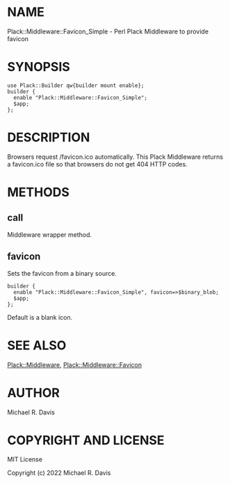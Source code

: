 # NAME

Plack::Middleware::Favicon\_Simple - Perl Plack Middleware to provide favicon

# SYNOPSIS

    use Plack::Builder qw{builder mount enable};
    builder {
      enable "Plack::Middleware::Favicon_Simple";
      $app;
    };

# DESCRIPTION

Browsers request /favicon.ico automatically.  This Plack Middleware returns a favicon.ico file so that browsers do not get 404 HTTP codes.

# METHODS

## call

Middleware wrapper method.

## favicon

Sets the favicon from a binary source.

    builder {
      enable "Plack::Middleware::Favicon_Simple", favicon=>$binary_blob;
      $app;
    };

Default is a blank icon.

# SEE ALSO

[Plack::Middleware](https://metacpan.org/pod/Plack::Middleware), [Plack::Middleware::Favicon](https://metacpan.org/pod/Plack::Middleware::Favicon)

# AUTHOR

Michael R. Davis

# COPYRIGHT AND LICENSE

MIT License

Copyright (c) 2022 Michael R. Davis
